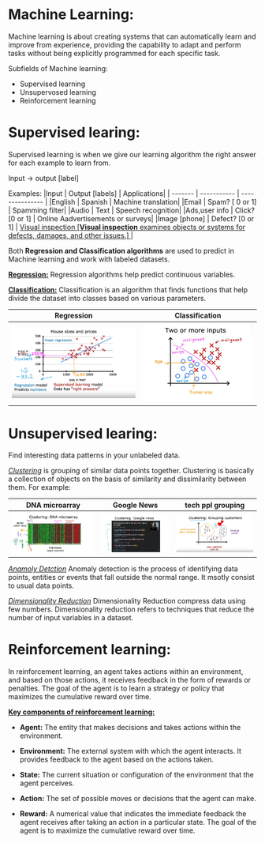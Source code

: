 # **Machine Learning:**
Machine learning is about creating systems that can automatically learn and improve from experience, providing the capability to adapt and perform tasks without being explicitly programmed for each specific task.

Subfields of Machine learning:
- Supervised learning 
- Unsupervosed learning
- Reinforcement learning
  
# Supervised learing:
  Supervised learning is when we give our learning algorithm the right answer  for each example to learn from.
    
  Input -> output [label]
  
  Examples:
  |Input          | Output [labels]      |  Applications|
  | -------           |    -----------           | ---------------  |
  |English            |  Spanish                 |  Machine translation|
  |Email              |  Spam? [ 0 or 1]          |  Spamming filter|
  |Audio              |  Text                    |  Speech recognition| 
  |Ads,user info      |  Click? [0 or 1]          |  Online Aadvertisements or surveys|
  |Image [phone]      |  Defect? [0 or 1]          |  [Visual inspection [**Visual inspection** examines objects or systems for defects, damages, and other issues.] ](https://facilio.com/blog/visual-inspection/) |

Both **Regression and Classification algorithms** are used to predict in Machine learning and work with labeled datasets.

[**Regression:**](https://www.simplilearn.com/regression-vs-classification-in-machine-learning-article#regression_in_machine_learning_explained)
  Regression algorithms help predict continuous variables.
  
[**Classification:**](https://www.simplilearn.com/regression-vs-classification-in-machine-learning-article#classification_in_machine_learning_explained)
Classification is an algorithm that finds functions that help divide the dataset into classes based on various parameters.

|Regression          |  Classification|
| -------           | ---------------  |
|![img](imgs/1-MachineLearning/SupervisedLearningHousePredictionRegressionExample.png) |  ![img](imgs/1-MachineLearning/ClassificationExample.png)   |  

# Unsupervised learing:
  Find interesting data patterns in your unlabeled data.
  
   [*Clustering*](https://www.geeksforgeeks.org/clustering-in-machine-learning/) is grouping of similar data points together. Clustering is basically a collection of objects on the basis of similarity and dissimilarity between them. 
   For example: 

  | DNA microarray |  Google News | tech ppl grouping |
  | --------       | ------------ | -------------- |
  | ![img](imgs/1-MachineLearning/DNA_microArray.png)|  ![img](imgs/1-MachineLearning/Google_news.png) | ![img](imgs/1-MachineLearning/grouping-Customer.png) |
  
   [*Anamoly Detction*](https://www.techtarget.com/searchenterpriseai/definition/anomaly-detection) Anomaly detection is the process of identifying data points, entities or events that fall outside the normal range. It msotly consist to usual data points.
   
   [*Dimensionality Reduction*](https://machinelearningmastery.com/dimensionality-reduction-for-machine-learning/) Dimensionality Reduction compress data using few numbers. Dimensionality reduction refers to techniques that reduce the number of input variables in a dataset.
   
# Reinforcement learning:
In reinforcement learning, an agent takes actions within an environment, and based on those actions, it receives feedback in the form of rewards or penalties. The goal of the agent is to learn a strategy or policy that maximizes the cumulative reward over time.

[**Key components of reinforcement learning:**](https://www.javatpoint.com/reinforcement-learning#Terms)

- **Agent:** The entity that makes decisions and takes actions within the environment.

- **Environment:** The external system with which the agent interacts. It provides feedback to the agent based on the actions taken.

- **State:** The current situation or configuration of the environment that the agent perceives.

- **Action:** The set of possible moves or decisions that the agent can make.

- **Reward:** A numerical value that indicates the immediate feedback the agent receives after taking an action in a particular state. The goal of the agent is to maximize the cumulative reward over time.



  

